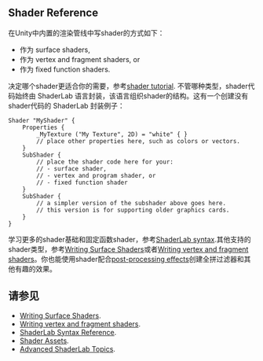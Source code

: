 ## Shader Reference
在Unity中内置的渲染管线中写shader的方式如下：
* 作为 surface shaders,
* 作为 vertex and fragment shaders, or
* 作为 fixed function shaders.

决定哪个shader更适合你的需要，参考[shader tutorial](https://docs.unity3d.com/Manual/Shaders.html).
不管哪种类型，shader代码始终由 ShaderLab 语言封装，该语言组织shader的结构。这有一个创建没有shader代码的 ShaderLab 封装例子：
```
Shader "MyShader" {
    Properties {
        _MyTexture ("My Texture", 2D) = "white" { }
        // place other properties here, such as colors or vectors.
    }
    SubShader {
        // place the shader code here for your:
        // - surface shader,
        // - vertex and program shader, or
        // - fixed function shader
    }
    SubShader {
        // a simpler version of the subshader above goes here.
        // this version is for supporting older graphics cards.
    }
}
```

学习更多的shader基础和固定函数shader，参考[ShaderLab syntax](ShaderLabSyntax/README.md).其他支持的shader类型，参考[Writing Surface Shaders](WritingSurfaceShaders/README.md)或者[Writing vertex and fragment shaders](WritingVertexAndFragmentShaders/README.md)。你也能使用shader配合[post-processing effects](https://docs.unity3d.com/Manual/PostProcessingOverview.html)创建全拼过滤器和其他有趣的效果。


## 请参见

* [Writing Surface Shaders](WritingSurfaceShaders/README.md).
* [Writing vertex and fragment shaders](WritingVertexAndFragmentShaders/README.md).
* [ShaderLab Syntax Reference](ShaderLabSyntax/README.md).
* [Shader Assets](ShaderAssets/README.md).
* [Advanced ShaderLab Topics](AdvancedShaderLabTopics/README.md).
